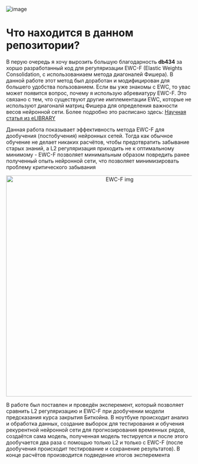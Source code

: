 ![image](https://github.com/Omegon226/Continual_Learning_With_EWC-F/assets/69383841/1ed7a8e6-f150-4195-b7d1-33a5ce06491c)

# Что находится в данном репозитории?

В перую очередь я хочу вырозить большую благодарность **db434** за хоршо разработанный код для регуляризации EWC-F (Elastic Weights Consolidation, с использованиаем метода диагоналей Фишера). В данной работе этот метод был доработан и модифицирован для большего удобства пользованием. Если вы уже знакомы с EWC, то увас может появится вопрос, почему я использую абревиатуру EWC-F. Это связано с тем, что существуют другие имплементации EWC, которые не используют диагоналй матриц Фишера для определения важности весов нейронной сети. Более подробно это расписано здесь: [Научная статья из eLIBRARY](https://www.elibrary.ru/download/elibrary_44743628_11697060.pdf)

Данная работа показывает эффективность метода EWC-F для дообучения (постобучения) нейронных сетей. Тогда как обычное обучение не делает никаких расчётов, чтобы предотвратить забывание старых знаний, а L2 регуляризация приходить не к оптимальному минимому - EWC-F позволяет минимальным образом повредить ранее полученный опыть нейронной сети, что позволяет минимизировать проблему критического забывания

<p align="center">
  <img src="https://github.com/Omegon226/Continual_Learning_With_EWC-F/assets/69383841/d305d116-1682-4101-a20d-c570e805b529" alt="EWC-F img" width="600" height="600"/>
</p>

В работе был поставлен и проведён эксперемент, который позволяет сравнить L2 регуляризацию и EWC-F при дообучении модели предсказания курса закрытия Биткойна. В ноутбуке происходит анализ и обработка данных, создание выборок для тестирования и обучения рекурентной нейронной сети для прогнозирования временных рядов, создаётся сама модель, полученная модель тестируется и после этого дообучается два раза с помощью только L2 и только с EWC-F (после дообучения происходит тестирование и сохранение результатов). В конце расчётов производится подведение итогов эксперемента
